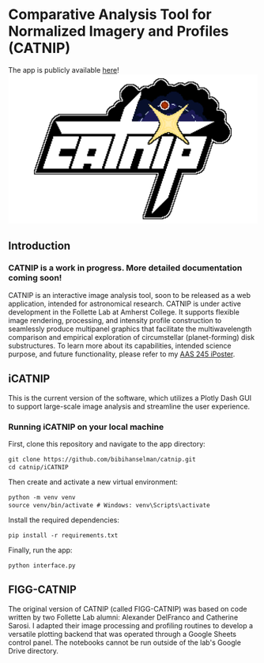 # Comparative Analysis Tool for Normalized Imagery and Profiles (CATNIP)
The app is publicly available [here](https://catnip-interactive-947e7ff2d429.herokuapp.com/)!
![CATNIP logo.](iCATNIP/assets/newcatniplogo.png)

## Introduction
### CATNIP is a work in progress. More detailed documentation coming soon!
CATNIP is an interactive image analysis tool, soon to be released as a web application, intended for astronomical research. CATNIP is under active development in the Follette Lab at Amherst College. 
It supports flexible image rendering, processing, and intensity profile construction to seamlessly produce multipanel graphics that facilitate the multiwavelength comparison and empirical exploration of circumstellar (planet-forming) disk substructures.
To learn more about its capabilities, intended science purpose, and future functionality, please refer to my [AAS 245 iPoster](https://aas245-aas.ipostersessions.com/Default.aspx?s=3F-44-24-84-D2-F5-E5-2B-D7-22-BD-BF-42-BC-FD-D2).

## iCATNIP
This is the current version of the software, which utilizes a Plotly Dash GUI to support large-scale image analysis and streamline the user experience.

### Running iCATNIP on your local machine

First, clone this repository and navigate to the app directory:
```
git clone https://github.com/bibihanselman/catnip.git
cd catnip/iCATNIP
```

Then create and activate a new virtual environment:
```
python -m venv venv
source venv/bin/activate # Windows: venv\Scripts\activate
```

Install the required dependencies:
```
pip install -r requirements.txt
```

Finally, run the app:
```
python interface.py
```

## FIGG-CATNIP
The original version of CATNIP (called FIGG-CATNIP) was based on code written by two Follette Lab alumni: Alexander DelFranco and Catherine Sarosi.
I adapted their image processing and profiling routines to develop a versatile plotting backend that was operated through a Google Sheets control panel.
The notebooks cannot be run outside of the lab's Google Drive directory.
